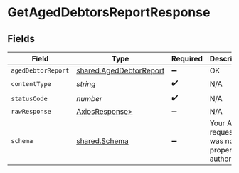 # GetAgedDebtorsReportResponse


## Fields

| Field                                                              | Type                                                               | Required                                                           | Description                                                        |
| ------------------------------------------------------------------ | ------------------------------------------------------------------ | ------------------------------------------------------------------ | ------------------------------------------------------------------ |
| `agedDebtorReport`                                                 | [shared.AgedDebtorReport](../../models/shared/ageddebtorreport.md) | :heavy_minus_sign:                                                 | OK                                                                 |
| `contentType`                                                      | *string*                                                           | :heavy_check_mark:                                                 | N/A                                                                |
| `statusCode`                                                       | *number*                                                           | :heavy_check_mark:                                                 | N/A                                                                |
| `rawResponse`                                                      | [AxiosResponse>](https://axios-http.com/docs/res_schema)           | :heavy_minus_sign:                                                 | N/A                                                                |
| `schema`                                                           | [shared.Schema](../../models/shared/schema.md)                     | :heavy_minus_sign:                                                 | Your API request was not properly authorized.                      |